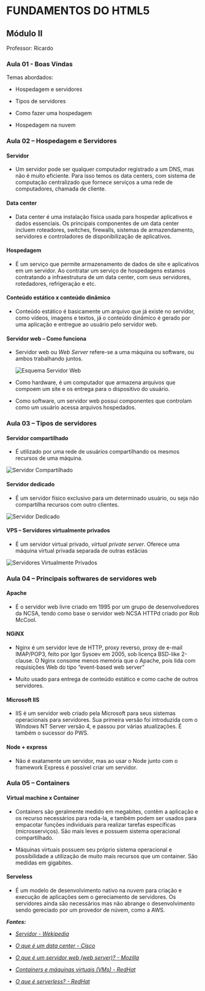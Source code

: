 # FUNDAMENTOS DO HTML5

## Módulo II

Professor: Ricardo

### Aula 01 - Boas Vindas

Temas abordados:

- Hospedagem e servidores

- Tipos de servidores

- Como fazer uma hospedagem

- Hospedagem na nuvem

### Aula 02 – Hospedagem e Servidores

#### **Servidor**

- Um servidor pode ser qualquer computador registrado a um DNS, mas não é muito eficiente. Para isso temos os data centers, com sistema de computação centralizado que fornece serviços a uma rede de computadores, chamada de cliente.

#### **Data center**

- Data center é uma instalação física usada para hospedar aplicativos e dados essenciais. Os principais componentes de um data center incluem roteadores, switches, firewalls, sistemas de armazendamento, servidores e controladores de disponibilização de aplicativos.

#### **Hospedagem**

- É um serviço que permite armazenamento de dados de site e aplicativos em um servidor. Ao contratar um serviço de hospedagens estamos contratando a infraestrutura de um data center, com seus servidores, rotedadores, refrigeração e etc.

#### **Conteúdo estático x conteúdo dinâmico**

- Conteúdo estático é basicamente um arquivo que já existe no servidor, como vídeos, imagens e textos, já o conteúdo dinâmico é gerado por uma aplicação e entregue ao usuário pelo servidor web.

#### **Servidor web – Como funciona**

- Servidor web ou *Web Server* refere-se a uma máquina ou software, ou ambos trabalhando juntos.

    ![Esquema Servidor Web](/assets/images/servidor-web.jpg)

- Como hardware, é um computador que armazena arquivos que compoem um site e os entrega para o dispositivo do usuário.

- Como software, um servidor web possui componentes que controlam como um usuário acessa arquivos hospedados.

### Aula 03 – Tipos de servidores

#### **Servidor compartilhado**

- É utilizado por uma rede de usuários compartilhando os mesmos recursos de uma máquina.

![Servidor Compartilhado](/assets/images/servidor-compartilhado.jpg)

#### **Servidor dedicado**

- É um servidor físico exclusivo para um determinado usuário, ou seja não compartilha recursos com outro clientes.

![Servidor Dedicado](/assets/images/servidor-dedicado.jpg)

#### **VPS – Servidores virtualmente privados**

- É um servidor virtual privado, *virtual private server*. Oferece uma máquina virtual privada separada de outras estâcias

![Servidores Virtualmente Privados](/assets/images/vps.jpg)

### Aula 04 – Principais softwares de servidores web

#### **Apache**

- É o servidor web livre criado em 1995 por um grupo de desenvolvedores da NCSA, tendo como base o servidor web NCSA HTTPd criado por Rob McCool.

#### **NGiNX**

- Nginx é um servidor leve de HTTP, proxy reverso, proxy de e-mail IMAP/POP3, feito por Igor Sysoev em 2005, sob licença BSD-like 2-clause. O Nginx consome menos memória que o Apache, pois lida com requisições Web do tipo “event-based web server”

- Muito usado para entrega de conteúdo estático e como cache de outros servidores.

#### **Microsoft IIS**

- IIS é um servidor web criado pela Microsoft para seus sistemas operacionais para servidores. Sua primeira versão foi introduzida com o Windows NT Server versão 4, e passou por várias atualizações. É também o sucessor do PWS.

#### **Node + express**

- Não é exatamente um servidor, mas ao usar o Node junto com o framework Express é possível criar um servidor.

### Aula 05 – Containers

#### **Virtual machine x Container**

- Containers são geralmente medido em megabites, contêm a aplicação e os recurso necessários para roda-la, e também podem ser usados para empacotar funções individuais para realizar tarefas específicas (microsserviços). São mais leves e possuem sistema operacional compartilhado.

- Máquinas virtuais possuem seu próprio sistema operacional e possibilidade a utilização de muito mais recursos que um container. São medidas em gigabites.

#### **Serveless**

- É um modelo de desenvolvimento nativo na *nuvem* para criação e execução de aplicações sem o gereciamento de servidores. Os servidores ainda são necessários mas não abrange o desenvolvimento sendo gereciado por um provedor de núvem, como a AWS.

***Fontes:***

- *[Servidor - Wekipedia](https://pt.wikipedia.org/wiki/Servidor)*
- *[O que é um data center - Cisco](https://www.cisco.com/c/pt_br/solutions/data-center-virtualization/what-is-a-data-center.html)*

- *[O que é um servidor web (web server)? - Mozilla](https://developer.mozilla.org/pt-BR/docs/Learn/Common_questions/What_is_a_web_server)*

- *[Containers e máquinas virtuais (VMs) - RedHat](https://www.redhat.com/pt-br/topics/containers/containers-vs-vms)*

- *[O que é serverless? - RedHat](https://www.redhat.com/pt-br/topics/cloud-native-apps/what-is-serverless)*
